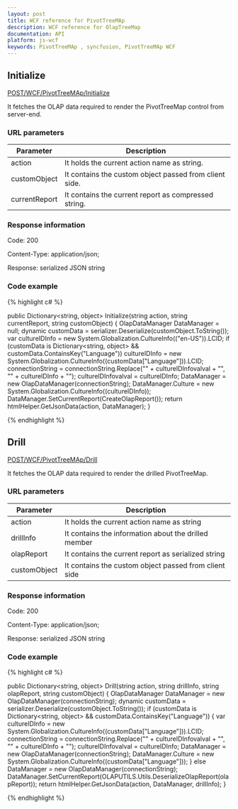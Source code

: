 ```yaml
---
layout: post
title: WCF reference for PivotTreeMAp
description: WCF reference for OlapTreeMap
documentation: API
platform: js-wcf
keywords: PivotTreeMAp , syncfusion, PivotTreeMAp WCF
---
```


## Initialize

[POST/WCF/PivotTreeMAp/Initialize](http://js.syncfusion.com/demos/ejServices/wcf/PivotTreeMAp/Olap.svc)

It fetches the OLAP data required to render the PivotTreeMap control from server-end.

### URL parameters

|  Parameter |  Description | 
|---|---|
|action|It holds the current action name as string.|
|customObject|It contains the custom object passed from client side.|
|currentReport|It contains the current report as compressed string.|

### Response information 

Code: 200

Content-Type: application/json;

Response: serialized JSON string

### Code example 

{% highlight c# %}

public Dictionary<string, object> Initialize(string action, string currentReport, string customObject)
{
    OlapDataManager DataManager = null;
    dynamic customData = serializer.Deserialize<dynamic>(customObject.ToString());
    var cultureIDInfo = new System.Globalization.CultureInfo(("en-US")).LCID;
    if (customData is Dictionary<string, object> && customData.ContainsKey("Language"))
        cultureIDInfo = new System.Globalization.CultureInfo((customData["Language"])).LCID;
    connectionString = connectionString.Replace("" + cultureIDInfovalval + "", "" + cultureIDInfo + "");
    cultureIDInfovalval = cultureIDInfo;
    DataManager = new OlapDataManager(connectionString);
    DataManager.Culture = new System.Globalization.CultureInfo((cultureIDInfo));
    DataManager.SetCurrentReport(CreateOlapReport());
    return htmlHelper.GetJsonData(action, DataManager);
}

{% endhighlight %} 

## Drill

[POST/WCF/PivotTreeMAp/Drill](http://js.syncfusion.com/demos/ejServices/wcf/PivotTreeMAp/Olap.svc)

It fetches the OLAP data required to render the drilled PivotTreeMap.

### URL parameters

|  Parameter |  Description | 
|---|---|
|action|It holds the current action name as string|
|drillInfo|It contains the information about the drilled member|
|olapReport|It contains the current report as serialized string|
|customObject|It contains the custom object passed from client side|

### Response information 

Code: 200

Content-Type: application/json;

Response: serialized JSON string

### Code example 

{% highlight c# %}

public Dictionary<string, object> Drill(string action, string drillInfo, string olapReport, string customObject)
{
    OlapDataManager DataManager = new OlapDataManager(connectionString);
    dynamic customData = serializer.Deserialize<dynamic>(customObject.ToString());
    if (customData is Dictionary<string, object> && customData.ContainsKey("Language"))
    {
        var cultureIDInfo = new System.Globalization.CultureInfo((customData["Language"])).LCID;
        connectionString = connectionString.Replace("" + cultureIDInfovalval + "", "" + cultureIDInfo + "");
        cultureIDInfovalval = cultureIDInfo;
        DataManager = new OlapDataManager(connectionString);
        DataManager.Culture = new System.Globalization.CultureInfo((customData["Language"]));
    }
    else
        DataManager = new OlapDataManager(connectionString);
    DataManager.SetCurrentReport(OLAPUTILS.Utils.DeserializeOlapReport(olapReport));
    return htmlHelper.GetJsonData(action, DataManager, drillInfo);
}

{% endhighlight %} 